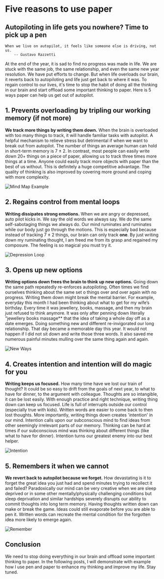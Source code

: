 # Five reasons to use paper
## Autopiloting in life gets you nowhere? Time to pick up a pen

    When we live on autopilot, it feels like someone else is driving, not us.
        -- Gustavo Razzetti

At the end of the year, it is sad to find no progress was made in life. We are stuck with the same
job, the same relationship, and even the same new year resolution. We have put efforts to change.
But when life overloads our brain, it reverts back to autopiloting and life just get back to where
it was. To regain control to our lives, it's time to stop the habit of doing all the thinking in our
brain and start offload some important thinking to paper. Here is 5 ways paper can help us get out
of autopilot.

## 1. Prevents overloading by tripling our working memory (if not more)

**We track more things by writing them down.** When the brain is overloaded with too many things to
track, it will handle familiar tasks with autopilot. A helpful mechanism to relieve stress but
detrimental if when we want to break out from autopilot. The number of things an average human can
hold in short-term memory is 7 ± 2. In contrast, most people can easily write down 20+ things on a
piece of paper, allowing us to track three times more things at a time. Anyone could easily track
more objects with paper than the best of us without. This is definitely a huge competitive
advantage. The quality of thinking is also improved by covering more ground and coping with more
complexity.

![Mind Map Example](https://upload.wikimedia.org/wikipedia/commons/1/1a/Tennis-mindmap.png)

## 2. Regains control from mental loops

**Writing dissipates strong emotions.** When we are angry or depressed, auto pilot kicks in. We say
the old words we always say. We do the same self-sabotaging things we always do. Our mind ruminates
and ruminates while our body just go through the motions. This is especially bad because instead of
tracking 7 ± 2 things, our brain can only track **one**. By just writing down my ruminating thought,
I am freed me from its grasp and regained my composure. The feeling is so magical you must try it.

![Depression Loop](https://cdn.pixabay.com/photo/2016/03/11/19/24/depression-1250897_960_720.jpg)

## 3. Opens up new options

**Writing options down frees the brain to think up new options.** Going down the same path
repeatedly re-enforces autopiloting. Often times we find ourselves thinking about the same set o
things over and over again with no progress. Writing them down might break the mental barrier.
For example, everyday this month I had been thinking about what to get for my wife’s birthday.
Every time it was jewellery, books, massage, and then my brain just refused to think anymore.
It was only after penning down literally "jewellery books massage** that the idea of taking a whole
day off as a date emerges. Doing something new and different re-invigorated our long relationship.
That day became a memorable day this year. It would not happen if I did not sit down and write those
three words. It also saved me numerous painful minutes mulling over the same thing again and again.

![New Ways](https://cdn.pixabay.com/photo/2019/09/23/21/10/time-for-a-change-4499734_960_720.jpg)

## 4. Creates intention and intention will do magic for you

**Writing keeps us focused.** How many time have we lost our train of thought? It could be so easy
to drift from the goals of next year, to what to have for dinner, to the argument with colleague.
Thoughts are so intangible, it can be lost easily. With enough practice and right technique, writing
thing down can keep us focused. Life is full of interrupts outside our control (especially true with
kids). Written words are easier to come back to then lost thoughts. More importantly, writing things
down creates 'intention' in our mind. Intention calls upon our subconscious mind to find ideas from
other seemingly irrelevant parts of our memory. Thinking can be hard at times if our subconscious
mind was thinking about different things (like what to have for dinner). Intention turns our
greatest enemy into our best helper.

![Intention](http://www.thebluediamondgallery.com/handwriting/images/statement-of-intention.jpg)

## 5. Remembers it when we cannot

**We revert back to autopilot because we forget.** How devastating is it to forget the great idea
you just had and spend minutes trying to recollect it and failed? Paradoxically our mind can be
very creative when we are sleep deprived or in some other mentally/physically challenging
conditions but sleep deprivation and similar hardships severely disrupts our ability to commit
thoughts into long term memory. Having thoughts written down can make or break the game. Ideas could
still evaporate before you are able to pen it. Written words can recreate the mental condition for
the forgotten idea more likely to emerge again.

![Remember](https://live.staticflickr.com/1918/45102406412_0f5b632e78_b.jpg)

## Conclusion

We need to stop doing everything in our brain and offload some important thinking to paper. In the
following posts, I will demonstrate with example how I use pen and paper to enhance my thinking and
improve my life. Stay tuned.
<!--
### Feedbacks
* Number points
* Thesis -- doing a good hook
* Smaller post -- experience
* Bigger pieces -- articulated theory
* Some heading can be a post itself
  * How to triple your working memory
  * How to escape mental loop
-->
